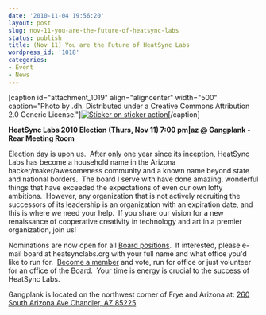 ```yaml
---
date: '2010-11-04 19:56:20'
layout: post
slug: nov-11-you-are-the-future-of-heatsync-labs
status: publish
title: (Nov 11) You are the Future of HeatSync Labs
wordpress_id: '1018'
categories:
- Event
- News
---
```


[caption id="attachment_1019" align="aligncenter" width="500" caption="Photo by .dh.  Distributed under a Creative Commons Attribution 2.0 Generic License."][![Sticker on sticker action](http://www.heatsynclabs.org/wp-content/uploads/2010/10/sticker_on_sticker_action.jpg)](http://www.flickr.com/photos/25968780@N03/5133340254/in/pool-1298721@N24/)[/caption]

**HeatSync Labs 2010 Election (Thurs, Nov 11) 7:00 pm|az @ Gangplank - Rear Meeting Room**

Election day is upon us.  After only one year since its inception, HeatSync Labs has become a household name in the Arizona hacker/maker/awesomeness community and a known name beyond state and national borders.  The board I serve with have done amazing, wonderful things that have exceeded the expectations of even our own lofty ambitions.  However, any organization that is not actively recruiting the successors of its leadership is an organization with an expiration date, and this is where we need your help.  If you share our vision for a new renaissance of cooperative creativity in technology and art in a premier organization, join us!

Nominations are now open for all [Board positions](http://www.heatsynclabs.org/contact/board/).  If interested, please e-mail board at heatsynclabs.org with your full name and what office you'd like to run for.  [Become a member](http://www.heatsynclabs.org/get-involved/membership/) and vote, run for office or just volunteer for an office of the Board.  Your time is energy is crucial to the success of HeatSync Labs.

Gangplank is located on the northwest corner of Frye and Arizona at:
[260 South Arizona Ave
Chandler, AZ 85225](http://maps.google.com/maps?f=q&source=s_q&hl=en&geocode=&q=260+south+arizona+avenue+chandler+az&sll=33.30078,-111.840713&sspn=0.008035,0.010021&ie=UTF8&hq=&hnear=260+S+Arizona+Ave,+Chandler,+Maricopa,+Arizona+85225&ll=33.299615,-111.841915&spn=0.008035,0.010021&z=16)
